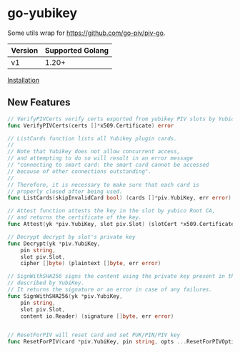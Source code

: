 # go-yubikey

Some utils wrap for <https://github.com/go-piv/piv-go>.

| Version | Supported Golang |
| ------- | ---------------- |
| v1      | 1.20+             |

[Installation](https://github.com/go-piv/piv-go/blob/1902689552e974ba88750e3ab71902d253172ead/README.md#installation)

## New Features

```go
// VerifyPIVCerts verify certs exported from yubikey PIV slots by Yubico PIV root ca
func VerifyPIVCerts(certs []*x509.Certificate) error

// ListCards function lists all Yubikey plugin cards.
//
// Note that Yubikey does not allow concurrent access,
// and attempting to do so will result in an error message
// "connecting to smart card: the smart card cannot be accessed
// because of other connections outstanding".
//
// Therefore, it is necessary to make sure that each card is
// properly closed after being used.
func ListCards(skipInvalidCard bool) (cards []*piv.YubiKey, err error)

// Attest function attests the key in the slot by yubico Root CA,
// and returns the certificate of the key.
func Attest(yk *piv.YubiKey, slot piv.Slot) (slotCert *x509.Certificate, err error)

// Decrypt decrypt by slot's private key
func Decrypt(yk *piv.YubiKey,
    pin string,
    slot piv.Slot,
    cipher []byte) (plaintext []byte, err error)

// SignWithSHA256 signs the content using the private key present in the slot
// described by YubiKey.
// It returns the signature or an error in case of any failures.
func SignWithSHA256(yk *piv.YubiKey,
    pin string,
    slot piv.Slot,
    content io.Reader) (signature []byte, err error)


// ResetForPIV will reset card and set PUK/PIN/PIV key
func ResetForPIV(card *piv.YubiKey, pin string, opts ...ResetForPIVOption) (err error)
```
